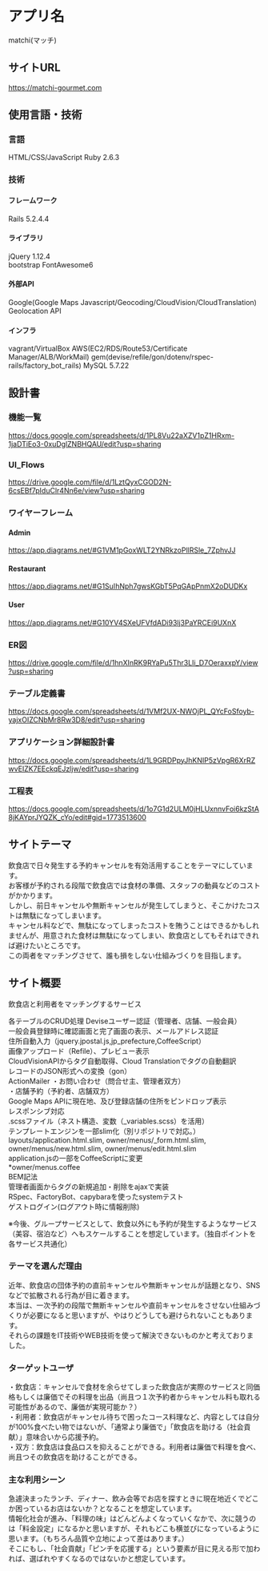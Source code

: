 # アプリ名
matchi(マッチ)

## サイトURL
https://matchi-gourmet.com

## 使用言語・技術
### 言語
HTML/CSS/JavaScript
Ruby 2.6.3

### 技術
#### フレームワーク
Rails 5.2.4.4
#### ライブラリ
jQuery 1.12.4<br>
bootstrap
FontAwesome6
#### 外部API
Google(Google Maps Javascript/Geocoding/CloudVision/CloudTranslation)<br>
Geolocation API
#### インフラ
vagrant/VirtualBox
AWS(EC2/RDS/Route53/Certificate Manager/ALB/WorkMail)
gem(devise/refile/gon/dotenv/rspec-rails/factory_bot_rails)
MySQL 5.7.22

## 設計書
### 機能一覧
https://docs.google.com/spreadsheets/d/1PL8Vu22aXZV1pZ1HRxm-1jaDTiEo3-0xuDglZNBHQAU/edit?usp=sharing
### UI_Flows
https://drive.google.com/file/d/1LztQyxCGOD2N-6csEBf7pIduClr4Nn6e/view?usp=sharing
### ワイヤーフレーム
#### Admin
https://app.diagrams.net/#G1VM1pGoxWLT2YNRkzoPllRSle_7ZphvJJ
#### Restaurant
https://app.diagrams.net/#G1SuIhNph7gwsKGbT5PqGApPnmX2oDUDKx
#### User
https://app.diagrams.net/#G10YV4SXeUFVfdADi93lj3PaYRCEi9UXnX
### ER図
https://drive.google.com/file/d/1hnXInRK9RYaPu5Thr3LIi_D7OeraxxpY/view?usp=sharing
### テーブル定義書
https://docs.google.com/spreadsheets/d/1VMf2UX-NWOjPL_QYcFoSfoyb-yajxOIZCNbMr8Rw3D8/edit?usp=sharing
### アプリケーション詳細設計書
https://docs.google.com/spreadsheets/d/1L9GRDPpyJhKNIP5zVpgR6XrRZwvEIZK7EEckqEJzljw/edit?usp=sharing
### 工程表
https://docs.google.com/spreadsheets/d/1o7G1d2ULM0jHLUxnnvFoi6kzStA8jKAYprJYQZK_cYo/edit#gid=1773513600

## サイトテーマ
飲食店で日々発生する予約キャンセルを有効活用することをテーマにしています。<br>
お客様が予約される段階で飲食店では食材の準備、スタッフの動員などのコストがかかります。<br>
しかし、前日キャンセルや無断キャンセルが発生してしまうと、そこかけたコストは無駄になってしまいます。<br>
キャンセル料などで、無駄になってしまったコストを賄うことはできるかもしれませんが、用意された食材は無駄になってしまい、飲食店としてもそれはできれば避けたいところです。<br>
この両者をマッチングさせて、誰も損をしない仕組みづくりを目指します。<br>

## サイト概要
飲食店と利用者をマッチングするサービス<br>

各テーブルのCRUD処理
Deviseユーザー認証（管理者、店舗、一般会員）<br>
一般会員登録時に確認画面と完了画面の表示、メールアドレス認証<br>
住所自動入力（jquery.jpostal.js,jp_prefecture,CoffeeScript）<br>
画像アップロード（Refile）、プレビュー表示<br>
CloudVisionAPIからタグ自動取得、Cloud Translationでタグの自動翻訳<br>
レコードのJSON形式への変換（gon）<br>
ActionMailer
・お問い合わせ（問合せ主、管理者双方）<br>
・店舗予約（予約者、店舗双方）<br>
Google Maps APIに現在地、及び登録店舗の住所をピンドロップ表示<br>
レスポンシブ対応<br>
.scssファイル（ネスト構造、変数（_variables.scss）を活用）<br>
テンプレートエンジンを一部slim化（別リポジトリで対応。）<br>
layouts/application.html.slim, owner/menus/_form.html.slim, owner/menus/new.html.slim, owner/menus/edit.html.slim<br>
application.jsの一部をCoffeeScriptに変更<br>
 *owner/menus.coffee<br>
BEM記法<br>
管理者画面からタグの新規追加・削除をajaxで実装<br>
RSpec、FactoryBot、capybaraを使ったsystemテスト<br>
ゲストログイン(ログアウト時に情報削除)<br>

※今後、グループサービスとして、飲食以外にも予約が発生するようなサービス（美容、宿泊など）へもスケールすることを想定しています。（独自ポイントを各サービス共通化）<br>

### テーマを選んだ理由
近年、飲食店の団体予約の直前キャンセルや無断キャンセルが話題となり、SNSなどで拡散される行為が目に着きます。<br>
本当は、一次予約の段階で無断キャンセルや直前キャンセルをさせない仕組みづくりが必要になると思いますが、やはりどうしても避けられないこともあります。<br>
それらの課題をIT技術やWEB技術を使って解決できないものかと考えておりました。<br>

### ターゲットユーザ
・飲食店：キャンセルで食材を余らせてしまった飲食店が実際のサービスと同価格もしくは廉価でその料理を出品（尚且つ１次予約者からキャンセル料も取れる可能性があるので、廉価が実現可能か？）<br>
・利用者：飲食店がキャンセル待ちで困ったコース料理など、内容としては自分が100%食べたい物ではないが、「通常より廉価で」「飲食店を助ける（社会貢献）」意味合いから応援予約。<br>
・双方：飲食店は食品ロスを抑えることができる。利用者は廉価で料理を食べ、尚且つその飲食店を助けることができる。<br>

### 主な利用シーン
急遽決まったランチ、ディナー、飲み会等でお店を探すときに現在地近くでどこか困っているお店はないか？となることを想定しています。<br>
情報化社会が進み、「料理の味」はどんどんよくなっていくなかで、次に競うのは「料金設定」になるかと思いますが、それもどこも横並びになっているように思います。（もちろん品質や立地によって差はあります。）<br>
そこにもし、「社会貢献」「ピンチを応援する」という要素が目に見える形で加われば、選ばれやすくなるのではないかと想定しています。<br>
